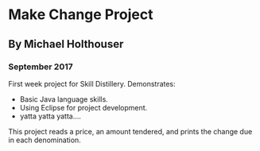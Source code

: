 # Make Change Project 

## By Michael Holthouser
### September 2017

First week project for Skill Distillery. 
Demonstrates: 
* Basic Java language skills. 
* Using Eclipse for project development. 
* yatta yatta yatta....

This project reads a price, an amount tendered, and prints the change due 
in each denomination. 